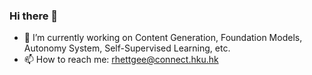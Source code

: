 ### Hi there 👋

- 🔭 I’m currently working on Content Generation, Foundation Models, Autonomy System, Self-Supervised Learning, etc.
- 📫 How to reach me: rhettgee@connect.hku.hk






